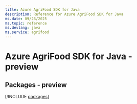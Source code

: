 ```yaml
---
title: Azure AgriFood SDK for Java
description: Reference for Azure AgriFood SDK for Java
ms.date: 09/23/2025
ms.topic: reference
ms.devlang: java
ms.service: agrifood
---
```

# Azure AgriFood SDK for Java - preview
## Packages - preview
[!INCLUDE [packages](agrifood-index.md)]